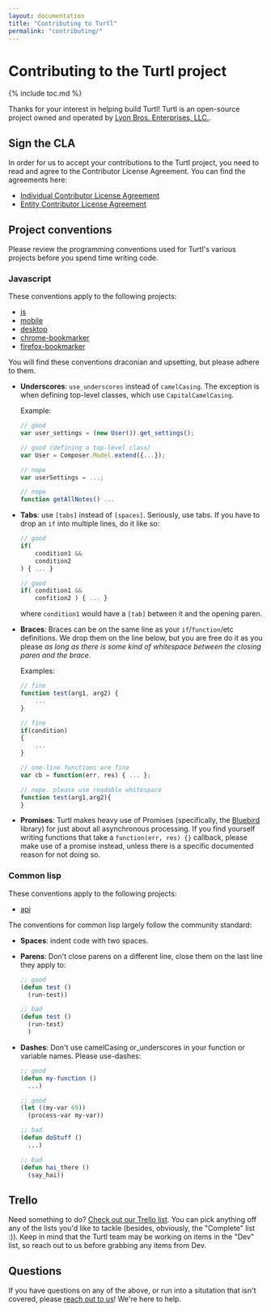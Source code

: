```yaml
---
layout: documentation
title: "Contributing to Turtl"
permalink: "contributing/"
---
```


# Contributing to the Turtl project
{% include toc.md %}

Thanks for your interest in helping build Turtl! Turtl is an open-source project
owned and operated by [Lyon Bros. Enterprises, LLC.](https://lyonbros.com).

## Sign the CLA

In order for us to accept your contributions to the Turtl project, you need to
read and agree to the Contributor License Agreement. You can find the agreements
here:

- [Individual Contributor License Agreement](/contributing/icla)
- [Entity Contributor License Agreement](/contributing/ecla)

## Project conventions

Please review the programming conventions used for Turtl's various projects
before you spend time writing code.

### Javascript

These conventions apply to the following projects:

- [js](https://github.com/turtl/js)
- [mobile](https://github.com/turtl/mobile)
- [desktop](https://github.com/turtl/desktop)
- [chrome-bookmarker](https://github.com/turtl/chrome-bookmarker)
- [firefox-bookmarker](https://github.com/turtl/firefox-bookmarker)

You will find these conventions draconian and upsetting, but please adhere to
them.

- __Underscores__: `use_underscores` instead of `camelCasing`. The exception is
  when defining top-level classes, which use `CapitalCamelCasing`.

  Example:
  
  ```js
  // good
  var user_settings = (new User()).get_settings();

  // good (defining a top-level class)
  var User = Composer.Model.extend({...});

  // nope
  var userSettings = ...;

  // nope
  function getAllNotes() ...
  ```

- __Tabs__: use `[tabs]` instead of `[spaces]`. Seriously, use tabs.
  If you have to drop an `if` into multiple lines, do it like so:

  ```js
  // good
  if(
      condition1 &&
      condition2
  ) { ... }

  // good
  if( condition1 &&
      confition2 ) { ... }
  ```

  where `condition1` would have a `[tab]` between it and the opening paren.

- __Braces__: Braces can be on the same line as your `if`/`function`/etc
  definitions. We drop them on the line below, but you are free do it as you
  please *as long as there is some kind of whitespace between the closing paren
  and the brace*.

  Examples:

  ```js
  // fine
  function test(arg1, arg2) {
      ...
  }

  // fine
  if(condition)
  {
      ...
  }

  // one-line functions are fine
  var cb = function(err, res) { ... };

  // nope. please use readable whitespace
  function test(arg1,arg2){
  }
  ```

- __Promises__: Turtl makes heavy use of Promises (specifically, the [Bluebird](http://bluebirdjs.com/)
  library) for just about all asynchronous processing. If you find yourself
  writing functions that take a `function(err, res) {}` callback, please make
  use of a promise instead, unless there is a specific documented reason for not
  doing so.

### Common lisp

These conventions apply to the following projects:

- [api](https://github.com/turtl/api)

The conventions for common lisp largely follow the community standard:

- __Spaces__: indent code with two spaces.

- __Parens__: Don't close parens on a different line, close them on the last
  line they apply to:

  ```lisp
  ;; good
  (defun test ()
    (run-test))

  ;; bad
  (defun test ()
    (run-test)
    )
  ```

- __Dashes__: Don't use camelCasing or\_underscores in your function or variable
  names. Please use-dashes:

  ```lisp
  ;; good
  (defun my-function ()
    ...)

  ;; good
  (let ((my-var 69))
    (process-var my-var))

  ;; bad
  (defun doStuff ()
    ...)

  ;; bad
  (defun hai_there ()
    (say_hai))
  ```

## Trello

Need something to do? [Check out our Trello list](https://trello.com/b/yIQGkHia/turtl-product-dev).
You can pick anything off any of the lists you'd like to tackle (besides,
obviously, the "Complete" list :)). Keep in mind that the Turtl team may be
working on items in the "Dev" list, so reach out to us before grabbing any items
from Dev.

## Questions

If you have questions on any of the above, or run into a situtation that isn't
covered, please [reach out to us](/contact)! We're here to help.

